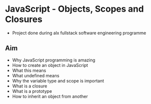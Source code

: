 # JavaScript - Objects, Scopes and Closures
- Project done during alx fullstack software engineering programme
## Aim
- Why JavaScript programming is amazing
- How to create an object in JavaScript
- What this means
- What undefined means
- Why the variable type and scope is important
- What is a closure
- What is a prototype
- How to inherit an object from another
